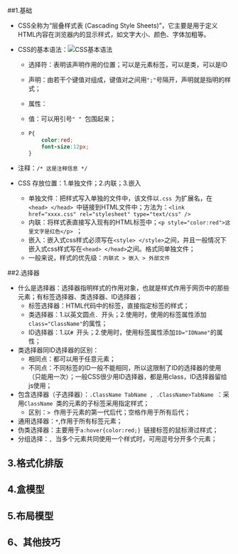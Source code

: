 ##1.基础

-   CSS全称为“层叠样式表 (Cascading Style Sheets)”，它主要是用于定义HTML内容在浏览器内的显示样式，如文字大小、颜色、字体加粗等。

-   CSS的基本语法：![CSS基本语法](http://img.mukewang.com/52fde5c30001b0fe03030117.jpg)

    -   选择符：表明该声明作用的位置；可以是元素标签，可以是类，可以是ID

    -   声明：由若干个键值对组成，键值对之间用`";"`号隔开，声明就是指明的样式；

    -   属性：

    -   值：可以用引号`" " `包围起来；

    -   ```css
        P{
            color:red;
            font-size:12px;
        }
        ```

-   注释：`/* 这是注释信息 */ `

-   CSS 存放位置：1.单独文件；2.内联；3.嵌入

    -   单独文件：把样式写入单独的文件中，该文件以`.css `为扩展名，在`<head> </head> `中链接到HTML文件中；方法为：`<link href="xxxx.css" rel="stylesheet" type="text/css" /> `
    -   内联：将样式表直接写入现有的HTML标签中；`<p style="color:red">这里文字是红色</p> `；
    -   嵌入：嵌入式css样式必须写在`<style> </style>`之间，并且一般情况下嵌入式css样式写在`<head> </head>`之间。格式同单独文件；
    -   一般来说，样式的优先级：`内联式 > 嵌入 > 外部文件 `

##2.选择器

-   什么是选择器：选择器指明样式的作用对象，也就是样式作用于网页中的那些元素；有标签选择器、类选择器、ID选择器；
    -   标签选择器：HTML代码中的标签，直接指定标签的样式；
    -   类选择器：1.以英文圆点`. `开头；2.使用时，使用的标签属性添加` class="ClassName"`的属性；
    -   ID选择器：1.以`# `开头；2.使用时，使用标签属性添加` ID="IDName" `的属性；
-   类选择器同ID选择器的区别：
    -   相同点：都可以用于任意元素；
    -   不同点：不同标签的ID一般不能相同，所以这限制了ID的选择器的使用（只能用一次）；一般CSS很少用ID选择器，都是用class，ID选择器留给js使用；
-   包含选择器（子选择器）：`.ClassName TabName , .ClassName>TabName `：采用`ClassName `类的元素的子标签采用指定样式；
    -   区别：`> `作用于元素的第一代后代；空格作用于所有后代；
-   通用选择器：` * `,作用于所有标签元素；
-   伪类选择器：主要用于`a:hover{color:red;} `链接标签的鼠标滑过样式；
-   分组选择：`, `当多个元素共同使用一个样式时，可用逗号分开多个元素；

## 3.格式化排版

## 4.盒模型

## 5.布局模型

## 6、其他技巧

